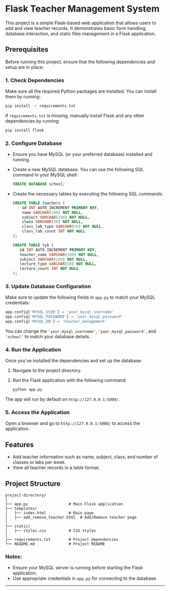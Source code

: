 

# Flask Teacher Management System

This project is a simple Flask-based web application that allows users to add and view teacher records. It demonstrates basic form handling, database interaction, and static files management in a Flask application.

## Prerequisites

Before running this project, ensure that the following dependencies and setup are in place:

### 1. **Check Dependencies**

Make sure all the required Python packages are installed. You can install them by running:

```bash
pip install -r requirements.txt
```

If `requirements.txt` is missing, manually install Flask and any other dependencies by running:

```bash
pip install flask
```

### 2. **Configure Database**

- Ensure you have MySQL (or your preferred database) installed and running.
- Create a new MySQL database. You can use the following SQL command in your MySQL shell:

    ```sql
    CREATE DATABASE school;
    ```

- Create the necessary tables by executing the following SQL commands:

    ```sql
    CREATE TABLE teachers (
        id INT AUTO_INCREMENT PRIMARY KEY,
        name VARCHAR(100) NOT NULL,
        subject VARCHAR(100) NOT NULL,
        class VARCHAR(50) NOT NULL,
        class_lab_type VARCHAR(50) NOT NULL,
        class_lab_count INT NOT NULL
    );
    ```
    ```sql
    CREATE TABLE tyb (
       id INT AUTO_INCREMENT PRIMARY KEY,
       teacher_name VARCHAR(100) NOT NULL,
       subject VARCHAR(100) NOT NULL,
       lecture_type VARCHAR(50) NOT NULL,
       lecture_count INT NOT NULL
    );

    ```

### 3. **Update Database Configuration**

Make sure to update the following fields in `app.py` to match your MySQL credentials:

```python
app.config['MYSQL_USER'] = 'your_mysql_username'
app.config['MYSQL_PASSWORD'] = 'your_mysql_password'
app.config['MYSQL_DB'] = 'teacher_management'
```

You can change the `'your_mysql_username'`, `'your_mysql_password'`, and `'school'` to match your database details.

### 4. **Run the Application**

Once you’ve installed the dependencies and set up the database:

1. Navigate to the project directory.
2. Run the Flask application with the following command:

    ```bash
    python app.py
    ```

The app will run by default on `http://127.0.0.1:5000/`.

### 5. **Access the Application**

Open a browser and go to `http://127.0.0.1:5000/` to access the application.

## Features

- Add teacher information such as name, subject, class, and number of classes or labs per week.
- View all teacher records in a table format.

## Project Structure

```
project-directory/
│
├── app.py                  # Main Flask application
├── templates/
│   ├── index.html          # Main page
│   ├── add_remove_teacher.html  # Add/Remove teacher page
│
├── static/
│   ├── styles.css          # CSS styles
│
├── requirements.txt        # Project dependencies
└── README.md               # Project README
```

### Notes:
- Ensure your MySQL server is running before starting the Flask application.
- Use appropriate credentials in `app.py` for connecting to the database.

---

